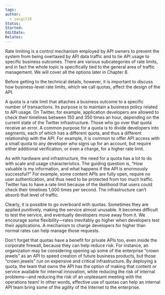 ```yaml
---
tags: 
author:
  - jacgit18
Status: 
Started: 
EditDate: 
Relates:
---
```

Rate limiting is a control mechanism employed by API owners to prevent the system from being overtaxed by API data traffic and to tie API usage to specific business outcomes. There are various subcategories of rate limits, and in fact the whole topic is specifically tied to the general area of traffic management. We will cover all the options later in Chapter 8. 

Before getting to the technical details, however, it is important to discuss how business-level rate limits, which we call quotas, affect the design of the API. 

A quota is a rate limit that attaches a business outcome to a specific number of transactions. Its purpose is to maintain a business policy related to API usage. On Twitter, for example, application developers are allowed to check their timelines between 150 and 350 times an hour, depending on the current state of the Twitter infrastructure. Those who go over that quota receive an error. A common purpose for a quota is to divide developers into segments, each of which has a different quota, and thus a different relationship with the API. For example, it is common to offer API access with a small quota to any developer who signs up for an account, but require either additional verification, or even a charge, for a higher rate limit. 

As with hardware and infrastructure, the need for a quota has a lot to do with scale and usage characteristics. The guiding question is, “How valuable is my information, and what happens if the API is enormously successful?” For example, some content APIs are fully open, require no user authentication, and thus need to be protected from too much traffic. Twitter has to have a rate limit because of the likelihood that users could check their timelines 1,000 times per second. The infrastructure can’t absorb that level of traffic. 

Clearly, it is possible to go overboard with quotas. Sometimes they are applied punitively, making the service almost unusable. It becomes difficult to test the service, and eventually developers move away from it. We encourage some flexibility—rates inevitably go higher when developers test their applications. A mechanism to charge developers for higher than normal rates can help manage those requests. 

Don’t forget that quotas have a benefit for private APIs too, even inside the corporate firewall, because they can help reduce risk. For instance, an organization may be considering opening up some of the enterprise “crown jewels” as an API to speed creation of future business products, but those “crown jewels” run on expensive and critical infrastructure. By deploying a quota, the team that owns the API has the option of making that content or service available for internal innovation, while reducing the risk of internal problems—and reducing the risk of an unpleasant meeting with the operations team! In other words, effective use of quotas can help an internal API team bring some of the agility of the Internet to the enterprise.